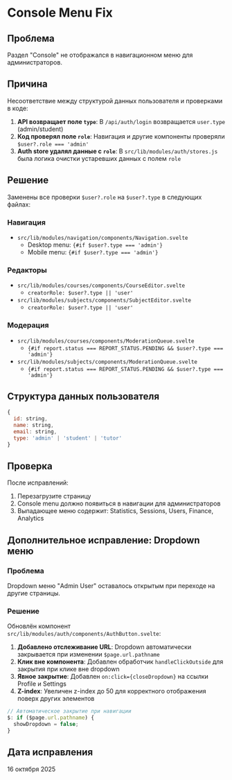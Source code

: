 # Console Menu Fix

## Проблема

Раздел "Console" не отображался в навигационном меню для администраторов.

## Причина

Несоответствие между структурой данных пользователя и проверками в коде:

1. **API возвращает поле `type`**: В `/api/auth/login` возвращается `user.type` (admin/student)
2. **Код проверял поле `role`**: Навигация и другие компоненты проверяли `$user?.role === 'admin'`
3. **Auth store удалял данные с `role`**: В `src/lib/modules/auth/stores.js` была логика очистки устаревших данных с полем `role`

## Решение

Заменены все проверки `$user?.role` на `$user?.type` в следующих файлах:

### Навигация
- `src/lib/modules/navigation/components/Navigation.svelte`
  - Desktop menu: `{#if $user?.type === 'admin'}`
  - Mobile menu: `{#if $user?.type === 'admin'}`

### Редакторы
- `src/lib/modules/courses/components/CourseEditor.svelte`
  - `creatorRole: $user?.type || 'user'`
- `src/lib/modules/subjects/components/SubjectEditor.svelte`
  - `creatorRole: $user?.type || 'user'`

### Модерация
- `src/lib/modules/courses/components/ModerationQueue.svelte`
  - `{#if report.status === REPORT_STATUS.PENDING && $user?.type === 'admin'}`
- `src/lib/modules/subjects/components/ModerationQueue.svelte`
  - `{#if report.status === REPORT_STATUS.PENDING && $user?.type === 'admin'}`

## Структура данных пользователя

```javascript
{
  id: string,
  name: string,
  email: string,
  type: 'admin' | 'student' | 'tutor'
}
```

## Проверка

После исправлений:
1. Перезагрузите страницу
2. Console menu должно появиться в навигации для администраторов
3. Выпадающее меню содержит: Statistics, Sessions, Users, Finance, Analytics

## Дополнительное исправление: Dropdown меню

### Проблема
Dropdown меню "Admin User" оставалось открытым при переходе на другие страницы.

### Решение
Обновлён компонент `src/lib/modules/auth/components/AuthButton.svelte`:

1. **Добавлено отслеживание URL**: Dropdown автоматически закрывается при изменении `$page.url.pathname`
2. **Клик вне компонента**: Добавлен обработчик `handleClickOutside` для закрытия при клике вне dropdown
3. **Явное закрытие**: Добавлен `on:click={closeDropdown}` на ссылки Profile и Settings
4. **Z-index**: Увеличен z-index до 50 для корректного отображения поверх других элементов

```javascript
// Автоматическое закрытие при навигации
$: if ($page.url.pathname) {
  showDropdown = false;
}
```

## Дата исправления

16 октября 2025
